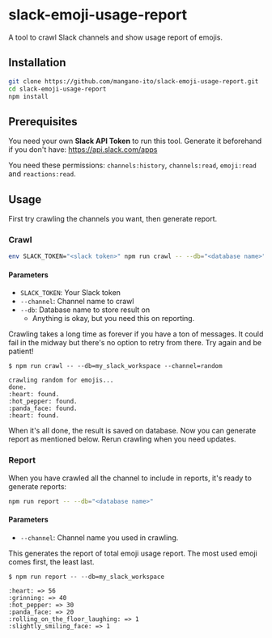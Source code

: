 # slack-emoji-usage-report

A tool to crawl Slack channels and show usage report of emojis.

## Installation

```sh
git clone https://github.com/mangano-ito/slack-emoji-usage-report.git
cd slack-emoji-usage-report
npm install
```

## Prerequisites

You need your own **Slack API Token** to run this tool. Generate it beforehand if you don't have: https://api.slack.com/apps

You need these permissions: `channels:history`, `channels:read`, `emoji:read` and `reactions:read`.

## Usage

First try crawling the channels you want, then generate report.

### Crawl

```sh
env SLACK_TOKEN="<slack token>" npm run crawl -- --db="<database name>" --channel="<channel name>"
```

#### Parameters

- `SLACK_TOKEN`: Your Slack token
- `--channel`: Channel name to crawl
- `--db`: Database name to store result on
  - Anything is okay, but you need this on reporting.

Crawling takes a long time as forever if you have a ton of messages. It could fail in the midway but there's no option to retry from there. Try again and be patient!

```
$ npm run crawl -- --db=my_slack_workspace --channel=random

crawling random for emojis...
done.
:heart: found.
:hot_pepper: found.
:panda_face: found.
:heart: found.
```

When it's all done, the result is saved on database. Now you can generate report as mentioned below. Rerun crawling when you need updates.

### Report

When you have crawled all the channel to include in reports, it's ready to generate reports:

```sh
npm run report -- --db="<database name>"
```

#### Parameters

- `--channel`: Channel name you used in crawling.

This generates the report of total emoji usage report. The most used emoji comes first, the least last.

```
$ npm run report -- --db=my_slack_workspace

:heart: => 56
:grinning: => 40
:hot_pepper: => 30
:panda_face: => 20
:rolling_on_the_floor_laughing: => 1
:slightly_smiling_face: => 1
```